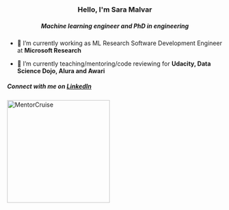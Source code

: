 <h3 align="center">Hello, I'm Sara Malvar</h2>
<h5 align="center">Machine learning engineer and PhD in engineering</h5>

<!---
<p align="left"> <img src="https://komarev.com/ghpvc/?username=smalvar&label=Profile%20views&color=0e75b6&style=flat" alt="smalvar" /> </p>
-->


- 🔭 I’m currently working as ML Research Software Development Engineer at **Microsoft Research**

- 🌱 I’m currently teaching/mentoring/code reviewing for **Udacity, Data Science Dojo, Alura and Awari**


<h5 align="left">Connect with me on <a href="https://www.linkedin.com/in/saramalvar/" target="blank">LinkedIn</h5>
<p align="left">


</p>
<a href="https://mentorcruise.com/mentor/SaraMalvar/"> <img src="https://cdn.mentorcruise.com/img/banner/become-my-mentee.jpg" width="240" alt="MentorCruise"> </a> 

